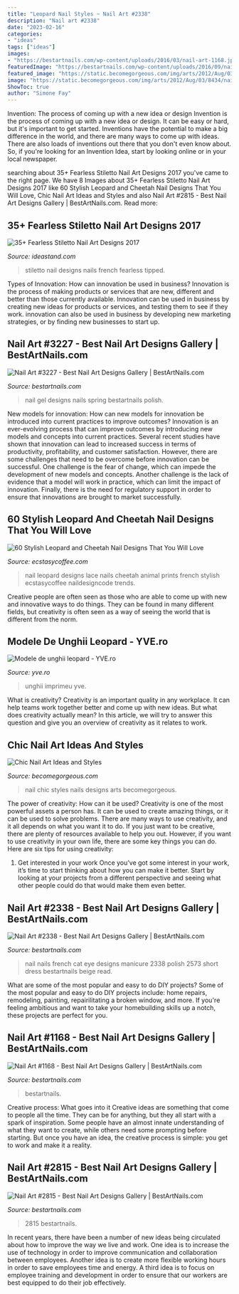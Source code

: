 ```yaml
---
title: "Leopard Nail Styles ~ Nail Art #2338"
description: "Nail art #2338"
date: "2023-02-16"
categories:
- "ideas"
tags: ["ideas"]
images:
- "https://bestartnails.com/wp-content/uploads/2016/03/nail-art-1168.jpg"
featuredImage: "https://bestartnails.com/wp-content/uploads/2016/09/nail-art-2338.jpg"
featured_image: "https://static.becomegorgeous.com/img/arts/2012/Aug/03/8434/nail_art_design_201218.jpg"
image: "https://static.becomegorgeous.com/img/arts/2012/Aug/03/8434/nail_art_design_201218.jpg"
ShowToc: true
author: "Simone Fay"
---
```



Invention: The process of coming up with a new idea or design
Invention is the process of coming up with a new idea or design. It can be easy or hard, but it's important to get started. Inventions have the potential to make a big difference in the world, and there are many ways to come up with ideas. There are also loads of inventions out there that you don't even know about. So, if you're looking for an Invention Idea, start by looking online or in your local newspaper.

	

		
searching about 35+ Fearless Stiletto Nail Art Designs 2017 you've came to the right page. We have 8 Images about 35+ Fearless Stiletto Nail Art Designs 2017 like 60 Stylish Leopard and Cheetah Nail Designs That You Will Love, Chic Nail Art Ideas and Styles and also Nail Art #2815 - Best Nail Art Designs Gallery | BestArtNails.com. Read more:
		
    
## 35+ Fearless Stiletto Nail Art Designs 2017

<img loading=lazy src="http://ideastand.com/wp-content/uploads/2016/01/stiletto-nail-designs/21-stiletto-nail-designs.jpg" onerror="this.onerror=null;this.src='https://tse3.mm.bing.net/th?id=OIP.34k6ModNQC7yaBSicIUGogHaKs&amp;pid=15.1';" alt="35+ Fearless Stiletto Nail Art Designs 2017">

_Source: ideastand.com_

>stiletto nail designs nails french fearless tipped. 

	

Types of Innovation: How can innovation be used in business?
Innovation is the process of making products or services that are new, different and better than those currently available. Innovation can be used in business by creating new ideas for products or services, and testing them to see if they work. innovation can also be used in business by developing new marketing strategies, or by finding new businesses to start up.

    
## Nail Art #3227 - Best Nail Art Designs Gallery | BestArtNails.com

<img loading=lazy src="https://bestartnails.com/wp-content/uploads/2017/01/nail-art-3227.jpg" onerror="this.onerror=null;this.src='https://tse3.mm.bing.net/th?id=OIP.FRg8KWc8049QrFATpgMPnAHaHa&amp;pid=15.1';" alt="Nail Art #3227 - Best Nail Art Designs Gallery | BestArtNails.com">

_Source: bestartnails.com_

>nail gel designs nails spring bestartnails polish. 

	

New models for innovation: How can new models for innovation be introduced into current practices to improve outcomes?
Innovation is an ever-evolving process that can improve outcomes by introducing new models and concepts into current practices. Several recent studies have shown that innovation can lead to increased success in terms of productivity, profitability, and customer satisfaction. However, there are some challenges that need to be overcome before innovation can be successful. One challenge is the fear of change, which can impede the development of new models and concepts. Another challenge is the lack of evidence that a model will work in practice, which can limit the impact of innovation. Finally, there is the need for regulatory support in order to ensure that innovations are brought to market successfully.

    
## 60 Stylish Leopard And Cheetah Nail Designs That You Will Love

<img loading=lazy src="https://i1.wp.com/www.ecstasycoffee.com/wp-content/uploads/2016/08/Leopard-Print-with-Black-Lace-Nail-Designs.jpg" onerror="this.onerror=null;this.src='https://tse1.mm.bing.net/th?id=OIP.FxtkH7Hsoo_4cZquNL7QpwHaHZ&amp;pid=15.1';" alt="60 Stylish Leopard and Cheetah Nail Designs That You Will Love">

_Source: ecstasycoffee.com_

>nail leopard designs lace nails cheetah animal prints french stylish ecstasycoffee naildesigncode trends. 

	

Creative people are often seen as those who are able to come up with new and innovative ways to do things. They can be found in many different fields, but creativity is often seen as a way of seeing the world that is different from the norm.

    
## Modele De Unghii Leopard - YVE.ro

<img loading=lazy src="https://yve.ro/wp-content/uploads/2014/03/unghii-mov-cu-imprimeu-leopard.jpg" onerror="this.onerror=null;this.src='https://tse1.mm.bing.net/th?id=OIP.kPIucTcj9PW2lXExEVkTMwHaHZ&amp;pid=15.1';" alt="Modele de unghii leopard - YVE.ro">

_Source: yve.ro_

>unghii imprimeu yve. 

	

What is creativity?
Creativity is an important quality in any workplace. It can help teams work together better and come up with new ideas. But what does creativity actually mean? In this article, we will try to answer this question and give you an overview of creativity as it relates to work.

    
## Chic Nail Art Ideas And Styles

<img loading=lazy src="https://static.becomegorgeous.com/img/arts/2012/Aug/03/8434/nail_art_design_201218.jpg" onerror="this.onerror=null;this.src='https://tse2.mm.bing.net/th?id=OIP.xiqoYs0VC10SbEqGOKFe7AAAAA&amp;pid=15.1';" alt="Chic Nail Art Ideas and Styles">

_Source: becomegorgeous.com_

>nail chic styles nails designs arts becomegorgeous. 

	

The power of creativity: How can it be used?
Creativity is one of the most powerful assets a person has. It can be used to create amazing things, or it can be used to solve problems. There are many ways to use creativity, and it all depends on what you want it to do. If you just want to be creative, there are plenty of resources available to help you out. However, if you want to use creativity in your own life, there are some key things you can do. Here are six tips for using creativity: 
1. Get interested in your work
Once you’ve got some interest in your work, it’s time to start thinking about how you can make it better. Start by looking at your projects from a different perspective and seeing what other people could do that would make them even better.

    
## Nail Art #2338 - Best Nail Art Designs Gallery | BestArtNails.com

<img loading=lazy src="https://bestartnails.com/wp-content/uploads/2016/09/nail-art-2338.jpg" onerror="this.onerror=null;this.src='https://tse3.mm.bing.net/th?id=OIP.VDz9KARePNV97U_bFRS3uwHaHa&amp;pid=15.1';" alt="Nail Art #2338 - Best Nail Art Designs Gallery | BestArtNails.com">

_Source: bestartnails.com_

>nail nails french cat eye designs manicure 2338 polish 2573 short dress bestartnails beige read. 

	

What are some of the most popular and easy to do DIY projects?
Some of the most popular and easy to do DIY projects include: home repairs, remodeling, painting, repairilitating a broken window, and more. If you're feeling ambitious and want to take your homebuilding skills up a notch, these projects are perfect for you.

    
## Nail Art #1168 - Best Nail Art Designs Gallery | BestArtNails.com

<img loading=lazy src="https://bestartnails.com/wp-content/uploads/2016/03/nail-art-1168.jpg" onerror="this.onerror=null;this.src='https://tse1.mm.bing.net/th?id=OIP.zXq3loCU4iMfqwq2_wPdLgHaE8&amp;pid=15.1';" alt="Nail Art #1168 - Best Nail Art Designs Gallery | BestArtNails.com">

_Source: bestartnails.com_

>bestartnails. 

	

Creative process: What goes into it
Creative ideas are something that come to people all the time. They can be for anything, but they all start with a spark of inspiration. Some people have an almost innate understanding of what they want to create, while others need some prompting before starting. But once you have an idea, the creative process is simple: you get to work and make it a reality.

    
## Nail Art #2815 - Best Nail Art Designs Gallery | BestArtNails.com

<img loading=lazy src="https://bestartnails.com/wp-content/uploads/2016/10/2-768x768.jpg" onerror="this.onerror=null;this.src='https://tse1.mm.bing.net/th?id=OIP.jI5t5evLhQfg7HQg13BWOQHaHa&amp;pid=15.1';" alt="Nail Art #2815 - Best Nail Art Designs Gallery | BestArtNails.com">

_Source: bestartnails.com_

>2815 bestartnails. 

	

In recent years, there have been a number of new ideas being circulated about how to improve the way we live and work. One idea is to increase the use of technology in order to improve communication and collaboration between employees. Another idea is to create more flexible working hours in order to save employees time and energy. A third idea is to focus on employee training and development in order to ensure that our workers are best equipped to do their job effectively.

